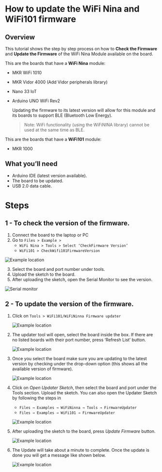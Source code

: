# How to update the WiFi Nina and WiFi101 firmware

## Overview
This tutorial shows the step by step process on how to **Check the Firmware** and **Update the Firmware** of the WiFi Nina Module available on the board.

This are the boards that have a **WiFi Nina** module:

* MKR WiFi 1010
* MKR Vidor 4000 (Add Vidor peripherals library)
* Nano 33 IoT
* Arduino UNO WiFi Rev2

  Updating the firmware to its latest version will allow for this module and its boards to support BLE (Bluetooth Low Energy).
  >  Note: WiFi functionality (using the WiFiNINA library) cannot be used at the same time as BLE.

This are the boards that have a **WiFi101** module:
* MKR 1000

## What you’ll need
* Arduino IDE (latest version available).
* The board to be updated.
* USB 2.0 data cable.

# Steps

## 1 - To check the version of the firmware.

1. Connect the board to the laptop or PC
2. Go to `Files > Example >`
   * `WiFi Nina > Tools > Select ‘CheckFirmware Version’`
   * `WiFi101 > CheckWifi101FirmwareVersion`

![Example location](/assets/img/hardware/boards/ninaUpdate1.png)

3. Select the board and port number under tools.
4. Upload the sketch to the board.
5. After uploading the sketch, open the Serial Monitor to see the version.

![Serial monitor](/assets/img/hardware/boards/ninaUpdate2.png)

## 2 - To update the version of the firmware.

1. Click on `Tools > WiFi101/WiFiNinna Firmware updater`

   ![Example location](/assets/img/hardware/boards/ninaUpdate3.png)

2. The updater tool will open, select the board inside the box. If there are no listed boards with their port number, press ‘Refresh List’ button.

   ![Example location](/assets/img/hardware/boards/ninaUpdate4.png)

3. Once you select the board make sure you are updating to the latest version by checking under the drop-down option (this shows all the available version of firmware).

   ![Example location](/assets/img/hardware/boards/ninaUpdate5.png)

4. Click on *Open Updater Sketch*, then select the board and port under the Tools section. Upload the sketch.
   You can also open the Updater Sketch by following the steps in
   * `Files → Examples → WiFiNinna → Tools → FirmwareUpdater`
   * `Files → Examples → WiFi101 → FirmwareUpdater`

   ![Example location](/assets/img/hardware/boards/ninaUpdate6.png)

5. After uploading the sketch to the board, press *Update Firmware* button.

   ![Example location](/assets/img/hardware/boards/ninaUpdate7.png)

6. The Update will take about a minute to complete. Once the update is done you will get a message like shown below.

   ![Example location](/assets/img/hardware/boards/ninaUpdate8.png)
